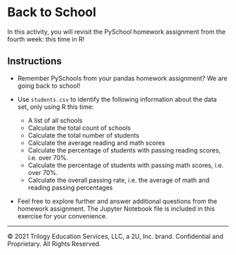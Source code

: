 # Back to School

In this activity, you will revisit the PySchool homework assignment from the fourth week: this time in R!

## Instructions

* Remember PySchools from your pandas homework assignment? We are going back to school!

* Use `students.csv` to identify the following information about the data set, only using R this time:

  * A list of all schools
  * Calculate the total count of schools
  * Calculate the total number of students
  * Calculate the average reading and math scores
  * Calculate the percentage of students with passing reading scores, i.e. over 70%.
  * Calculate the percentage of students with passing math scores, i.e. over 70%.
  * Calculate the overall passing rate, i.e. the average of math and reading passing percentages

* Feel free to explore further and answer additional questions from the homework assignment. The Jupyter Notebook file is included in this exercise for your convenience.  

---

© 2021 Trilogy Education Services, LLC, a 2U, Inc. brand. Confidential and Proprietary. All Rights Reserved.
